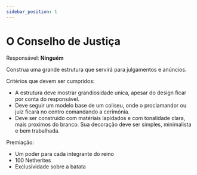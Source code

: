 ```yaml
---
sidebar_position: 1
---
```


# O Conselho de Justiça

Responsável: **Ninguém**

Construa uma grande estrutura que servirá para julgamentos e anúncios.

Critérios que devem ser cumpridos:

- A estrutura deve mostrar grandiosidade unica, apesar do design ficar por conta do responsável.
- Deve seguir um modelo base de um coliseu, onde o proclamandor ou juiz ficará no centro comandando
  a cerimónia.
- Deve ser construido com matériais lapidados e com tonalidade clara, mais proximos do branco. Sua
  decoração deve ser simples, minimalista e bem trabalhada.

Premiação:

- Um poder para cada integrante do reino
- 100 Netherites
- Exclusividade sobre a batata
